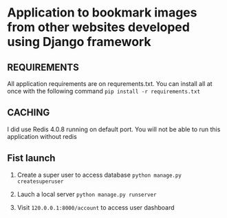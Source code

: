 # Application to bookmark images from other websites developed using Django framework

## REQUIREMENTS
All application requirements are on requrements.txt.
You can install all at once with the following command `pip install -r requirements.txt`

## CACHING
I did use Redis 4.0.8 running on default port. You will not be able to run this application without redis

## Fist launch
1. Create a super user to access database
  `python manage.py createsuperuser`

2. Lauch a local server
  `python manage.py runserver`

3. Visit `120.0.0.1:8000/account` to access user dashboard

